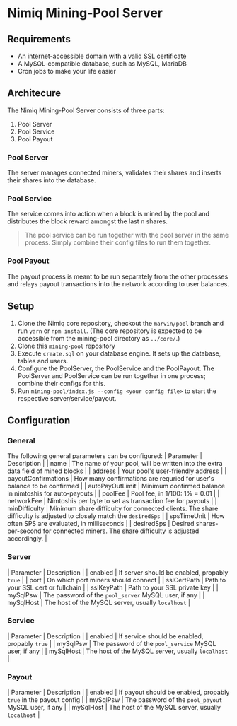 # Nimiq Mining-Pool Server

## Requirements
* An internet-accessible domain with a valid SSL certificate
* A MySQL-compatible database, such as MySQL, MariaDB
* Cron jobs to make your life easier

## Architecure
The Nimiq Mining-Pool Server consists of three parts:
1. Pool Server
2. Pool Service
3. Pool Payout

### Pool Server
The server manages connected miners, validates their shares and inserts their shares into the database.

### Pool Service
The service comes into action when a block is mined by the pool and distributes the block reward amongst the last n shares.
> The pool service can be run together with the pool server in the same process. Simply combine their config files to run them together.

### Pool Payout
The payout process is meant to be run separately from the other processes and relays payout transactions into the network according to user balances.

## Setup
1. Clone the Nimiq core repository, checkout the `marvin/pool` branch and run `yarn` or `npm install`.
   (The core repository is expected to be accessible from the mining-pool directory as `../core/`.)
2. Clone this `mining-pool` repository
3. Execute `create.sql` on your database engine. It sets up the database, tables and users.
4. Configure the PoolServer, the PoolService and the PoolPayout.
   The PoolServer and PoolService can be run together in one process; combine their configs for this.
5. Run `mining-pool/index.js --config <your config file>` to start the respective server/service/payout.

## Configuration

### General
The following general parameters can be configured:
| Parameter | Description |
| name | The name of your pool, will be written into the extra data field of mined blocks |
| address | Your pool's user-friendly address |
| payoutConfirmations | How many confirmations are requried for user's balance to be confirmed |
| autoPayOutLimit | Minimum confirmed balance in nimtoshis for auto-payouts |
| poolFee | Pool fee, in 1/100: 1% = 0.01 |
| networkFee | Nimtoshis per byte to set as transaction fee for payouts |
| minDifficulty | Minimum share difficulty for connected clients. The share difficulty is adjusted to closely match the `desiredSps` |
| spsTimeUnit | How often SPS are evaluated, in milliseconds |
| desiredSps | Desired shares-per-second for connected miners. The share difficulty is adjusted accordingly. |

### Server
| Parameter | Description |
| enabled | If server should be enabled, propably `true` |
| port | On which port miners should connect |
| sslCertPath | Path to your SSL cert or fullchain |
| sslKeyPath | Path to your SSL private key |
| mySqlPsw | The password of the `pool_server` MySQL user, if any |
| mySqlHost | The host of the MySQL server, usually `localhost` |

### Service
| Parameter | Description |
| enabled | If service should be enabled, propably `true` |
| mySqlPsw | The password of the `pool_service` MySQL user, if any |
| mySqlHost | The host of the MySQL server, usually `localhost` |

### Payout
| Parameter | Description |
| enabled | If payout should be enabled, propably `true` in the payout config |
| mySqlPsw | The password of the `pool_payout` MySQL user, if any |
| mySqlHost | The host of the MySQL server, usually `localhost` |
